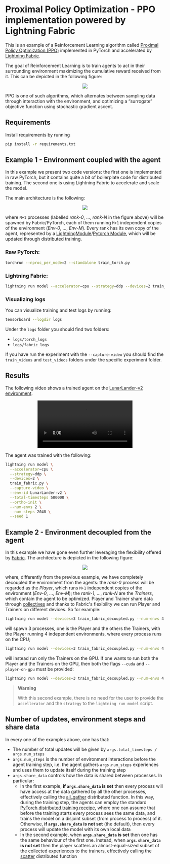 # Proximal Policy Optimization - PPO implementation powered by Lightning Fabric

This is an example of a Reinforcement Learning algorithm called [Proximal Policy Optimization (PPO)](https://arxiv.org/abs/1707.06347) implemented in PyTorch and accelerated by [Lightning Fabric](https://lightning.ai/docs/fabric).

The goal of Reinforcement Learning is to train agents to act in their surrounding environment maximizing the cumulative reward received from it. This can be depicted in the following figure:

<p align="center">
  <img src="https://pl-public-data.s3.amazonaws.com/assets_lightning/examples/fabric/reinforcement-learning/reinforcement.png">
</p>

PPO is one of such algorithms, which alternates between sampling data through interaction with the environment, and optimizing a
“surrogate” objective function using stochastic gradient ascent.

## Requirements

Install requirements by running

```bash
pip install -r requirements.txt
```

## Example 1 - Environment coupled with the agent

In this example we present two code versions: the first one is implemented in raw PyTorch, but it contains quite a bit of boilerplate code for distributed training. The second one is using Lightning Fabric to accelerate and scale the model.

The main architecture is the following:

<p align="center">
  <img src="https://pl-public-data.s3.amazonaws.com/assets_lightning/examples/fabric/reinforcement-learning/fabric_coupled.png">
</p>

where `N+1` processes (labelled *rank-0*, ..., *rank-N* in the figure above) will be spawned by Fabric/PyTorch, each of them running `M+1` independent copies of the environment (*Env-0*, ..., *Env-M*). Every rank has its own copy of the agent, represented by a [LightningModule](https://lightning.ai/docs/pytorch/stable/common/lightning_module.html)/[Pytorch Module](https://pytorch.org/docs/stable/generated/torch.nn.Module.html), which will be updated through distributed training.

### Raw PyTorch:

```bash
torchrun --nproc_per_node=2 --standalone train_torch.py
```

### Lightning Fabric:

```bash
lightning run model --accelerator=cpu --strategy=ddp --devices=2 train_fabric.py
```

### Visualizing logs

You can visualize training and test logs by running:

```bash
tensorboard --logdir logs
```

Under the `logs` folder you should find two folders:

- `logs/torch_logs`
- `logs/fabric_logs`

If you have run the experiment with the `--capture-video` you should find the `train_videos` and `test_videos` folders under the specific experiment folder.

## Results

The following video shows a trained agent on the [LunarLander-v2 environment](https://gymnasium.farama.org/environments/box2d/lunar_lander/).

<p align="center">
  <video controls>
    <source src="https://pl-public-data.s3.amazonaws.com/assets_lightning/examples/fabric/reinforcement-learning/test.mp4" type="video/mp4">
  </video>
</p>

The agent was trained with the following:

```bash
lightning run model \
  --accelerator=cpu \
  --strategy=ddp \
  --devices=2 \
  train_fabric.py \
  --capture-video \
  --env-id LunarLander-v2 \
  --total-timesteps 500000 \
  --ortho-init \
  --num-envs 2 \
  --num-steps 2048 \
  --seed 1
```

## Example 2 - Environment decoupled from the agent

In this example we have gone even further leveraging the flexibility offered by [Fabric](https://lightning.ai/docs/fabric).
The architecture is depicted in the following figure:

<p align="center">
  <img src="https://pl-public-data.s3.amazonaws.com/assets_lightning/examples/fabric/reinforcement-learning/ppo_fabric_decoupled.png">
</p>

where, differently from the previous example, we have completely decoupled the environment from the agents: the *rank-0* process will be regarded as the *Player*, which runs `M+1` independent copies of the environment (*Env-0*, ..., *Env-M*); the *rank-1*, ..., *rank-N* are the *Trainers*, which contain the agent to be optimized. Player and Trainer share data through [collectives](https://lightning.ai/docs/fabric/stable/api/generated/lightning.fabric.plugins.collectives.TorchCollective.html#lightning.fabric.plugins.collectives.TorchCollective) and thanks to Fabric's flexibility we can run Player and Trainers on different devices.
So for example:

```bash
lightning run model --devices=3 train_fabric_decoupled.py --num-envs 4
```

will spawn 3 processes, one is the Player and the others the Trainers, with the Player running 4 independent environments, where every process runs on the CPU;

```bash
lightning run model --devices=3 train_fabric_decoupled.py --num-envs 4 --cuda
```

will instead run only the Trainers on the GPU.
If one wants to run both the Player and the Trainers on the GPU, then both the flags `--cuda` and `--player-on-gpu` must be provided:

```bash
lightning run model --devices=3 train_fabric_decoupled.py --num-envs 4 --cuda --player-on-gpu
```

> **Warning**
>
> With this second example, there is no need for the user to provide the `accellerator` and the `strategy` to the `lightning run model` script.

## Number of updates, environment steps and share data

In every one of the examples above, one has that:

- The number of total updates will be given by `args.total_timesteps / args.num_steps`
- `args.num_steps` is the number of environment interactions before the agent training step, i.e. the agent gathers `args.num_steps` experiences and uses them to update itself during the training step
- `args.share_data` controls how the data is shared between processes. In particular:
  - In the first example, **if `args.share_data` is set** then every process will have access at the data gathered by all the other processes, effectively calling the [all_gather](https://pytorch.org/docs/stable/distributed.html#torch.distributed.all_gather) distributed function. In this way, during the training step, the agents can employ the standard [PyTorch distributed training receipe](https://pytorch.org/docs/stable/generated/torch.nn.parallel.DistributedDataParallel.html#torch.nn.parallel.DistributedDataParallel), where one can assume that before the training starts every process sees the same data, and trains the model on a disjoint subset (from process to process) of it. Otherwise, **if `args.share_data` is not set** (the default), then every process will update the model with its own local data
  - In the second example, when **`args.share_data` is set** then one has the same behaviour of the first one. Instead, when **`args.share_data` is not set** then the player scatters an almost-equal-sized subset of the collected experiences to the trainers, effectively calling the [scatter](https://pytorch.org/docs/stable/distributed.html#torch.distributed.scatter) distributed function
